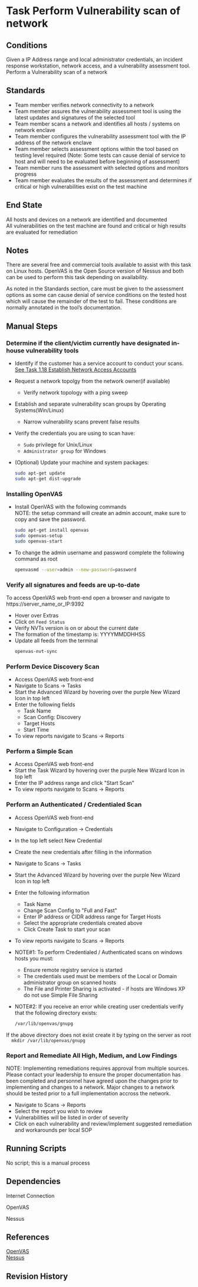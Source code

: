 # Task Perform Vulnerability scan of network  


## Conditions  
Given a IP Address range and local administrator credentials, an incident response workstation, network access, and a vulnerability assessment tool. Perform a Vulnerability scan of a network  


## Standards  
* Team member verifies network connectivity to a network  
* Team member assures the vulnerability assessment tool is using the latest updates and signatures of the selected tool  
* Team member scans a network and identifies all hosts / systems on network enclave  
* Team member configures the vulnerability assessment tool with the IP address of the network enclave  
* Team member selects assessment options within the tool based on testing level required (Note: Some tests can cause denial of service to host and will need to be evaluated before beginning of assessment)  
* Team member runs the assessment with selected options and monitors progress  
* Team member evaluates the results of the assessment and determines if critical or high vulnerabilities exist on the test machine  


## End State  
All hosts and devices on a network are identified and documented  
All vulnerabilities on the test machine are found and critical or high results are evaluated for remediation  


## Notes  
There are several free and commercial tools available to assist with this task on Linux hosts. OpenVAS is the Open Source version of Nessus and both can be used to perform this task depending on availability.  

As noted in the Standards section, care must be given to the assessment options as some can cause denial of service conditions on the tested host which will cause the remainder of the test to fail. These conditions are normally annotated in the tool’s documentation.  


## Manual Steps  


### Determine if the client/victim currently have designated in-house vulnerability tools  
* Identify if the customer has a service account to conduct your scans. [See Task 1.18 Establish Network Access Accounts](/1.Preparation/1.18RequestNetworkAccounts/README.md)  
* Request a network topolgy from the network owner(if available)  
   * Verify network topology with a ping sweep   
* Establish and separate vulnerability scan groups by Operating Systems(Win/Linux)  
   * Narrow vulnerability scans prevent false results  
* Verify the credentials you are using to scan have:  
   * `Sudo` privilege for Unix/Linux  
   * `Administrator group` for Windows  

* (Optional) Update your machine and system packages:  
   ```bash
   sudo apt-get update  
   sudo apt-get dist-upgrade  
   ```  

### Installing OpenVAS  
* Install OpenVAS with the following commands  
NOTE: the setup command will create an admin account, make sure to copy and save the password.   
   ```bash
   sudo apt-get install openvas  
   sudo openvas-setup  
   sudo openvas-start  
   ```  

* To change the admin username and password complete the following command as root  
   ```bash
   openvasmd --user=admin --new-password=password  
   ```  

### Verify all signatures and feeds are up-to-date  
To access OpenVAS web front-end open a browser and navigate to https://server_name_or_IP:9392  
* Hover over Extras  
* Click on `Feed Status`  
* Verify NVTs version is on or about the current date  
* The formation of the timestamp is: YYYYMMDDHHSS  
* Update all feeds from the terminal  
   ```bash
   openvas-nvt-sync  
   ```  


### Perform Device Discovery Scan  
* Access OpenVAS web front-end  
* Navigate to Scans -> Tasks  
* Start the Advanced Wizard by hovering over the purple New Wizard Icon in top left  
* Enter the following fields  
   * Task Name  
   * Scan Config: Discovery  
   * Target Hosts  
   * Start Time  
* To view reports navigate to Scans -> Reports  


### Perform a Simple Scan  
* Access OpenVAS web front-end  
* Start the Task Wizard by hovering over the purple New Wizard Icon in top left  
* Enter the IP address range and click "Start Scan"  
* To view reports navigate to Scans -> Reports  


### Perform an Authenticated / Credentialed Scan  
* Access OpenVAS web front-end  
* Navigate to Configuration -> Credentials  
* In the top left select New Credential  
* Create the new credentials after filling in the information  
* Navigate to Scans -> Tasks  
* Start the Advanced Wizard by hovering over the purple New Wizard Icon in top left  
* Enter the following information  
	* Task Name  
	* Change Scan Config to "Full and Fast"  
	* Enter IP address or CIDR address range for Target Hosts  
	* Select the appropriate credentials created above  
	* Click Create Task to start your scan  
* To view reports navigate to Scans -> Reports  

* NOTE#1: To perform Credentialed / Authenticated scans on windows hosts you must:   
	* Ensure remote registry service is started  
	* The credentials used must be members of the Local or Domain administrator group on scanned hosts  
	* The File and Printer Sharing is activated - if hosts are Windows XP do not use Simple File Sharing  

* NOTE#2: If you receive an error while creating user credentials verify that the following directory exists:  
	```bash
	/var/lib/openvas/gnupg  
	```  

If the above directory does not exist create it by typing on the server as root  
	```  
	mkdir /var/lib/openvas/gnupg  
	```  


### Report and Remediate All High, Medium, and Low Findings  
NOTE: Implementing remediations requires approval from multiple sources. Please contact your leadership to ensure the proper documentation has been completed and personnel have agreed upon the changes prior to implementing and changes to a network. Major changes to a network should be tested prior to a full implementation accross the network.  
* Navigate to Scans -> Reports  
* Select the report you wish to review  
* Vulnerabilities will be listed in order of severity  
* Click on each vulnerability and review/implement suggested remediation and workarounds per local SOP  


## Running Scripts  
No script; this is a manual process  


## Dependencies  
Internet Connection  

OpenVAS  

Nessus  


## References  
[OpenVAS](http://www.openvas.org)  
[Nessus](http://www.tenable.com/nessus)  


## Revision History  
